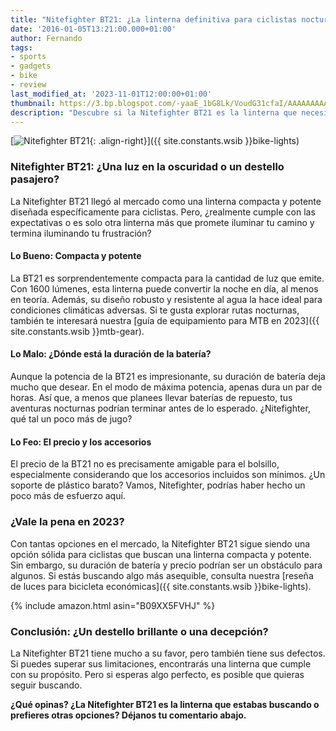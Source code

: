 ```yaml
---
title: "Nitefighter BT21: ¿La linterna definitiva para ciclistas nocturnos?"
date: '2016-01-05T13:21:00.000+01:00'
author: Fernando
tags:
- sports
- gadgets
- bike
- review
last_modified_at: '2023-11-01T12:00:00+01:00'
thumbnail: https://3.bp.blogspot.com/-yaaE_1bG8Lk/VoudG31cfaI/AAAAAAAAAtE/ROrnVi3EP0g/s72-c/Nitefighter%2BBT21%2Binitial%2Bimpressions%2B%25286%2529.jpg
description: "Descubre si la Nitefighter BT21 es la linterna que necesitas para tus aventuras nocturnas en bicicleta. ¿Vale la pena o es solo otra promesa vacía?"
---
```


[![Nitefighter BT21](https://3.bp.blogspot.com/-yaaE_1bG8Lk/VoudG31cfaI/AAAAAAAAAtE/ROrnVi3EP0g/s1600/Nitefighter%2BBT21%2Binitial%2Bimpressions%2B%25286%2529.jpg){: .align-right}]({{ site.constants.wsib }}bike-lights)

### Nitefighter BT21: ¿Una luz en la oscuridad o un destello pasajero?

La Nitefighter BT21 llegó al mercado como una linterna compacta y potente diseñada específicamente para ciclistas. Pero, ¿realmente cumple con las expectativas o es solo otra linterna más que promete iluminar tu camino y termina iluminando tu frustración?

#### Lo Bueno: Compacta y potente

La BT21 es sorprendentemente compacta para la cantidad de luz que emite. Con 1600 lúmenes, esta linterna puede convertir la noche en día, al menos en teoría. Además, su diseño robusto y resistente al agua la hace ideal para condiciones climáticas adversas. Si te gusta explorar rutas nocturnas, también te interesará nuestra [guía de equipamiento para MTB en 2023]({{ site.constants.wsib }}mtb-gear).

#### Lo Malo: ¿Dónde está la duración de la batería?

Aunque la potencia de la BT21 es impresionante, su duración de batería deja mucho que desear. En el modo de máxima potencia, apenas dura un par de horas. Así que, a menos que planees llevar baterías de repuesto, tus aventuras nocturnas podrían terminar antes de lo esperado. ¿Nitefighter, qué tal un poco más de jugo?

#### Lo Feo: El precio y los accesorios

El precio de la BT21 no es precisamente amigable para el bolsillo, especialmente considerando que los accesorios incluidos son mínimos. ¿Un soporte de plástico barato? Vamos, Nitefighter, podrías haber hecho un poco más de esfuerzo aquí.

### ¿Vale la pena en 2023?

Con tantas opciones en el mercado, la Nitefighter BT21 sigue siendo una opción sólida para ciclistas que buscan una linterna compacta y potente. Sin embargo, su duración de batería y precio podrían ser un obstáculo para algunos. Si estás buscando algo más asequible, consulta nuestra [reseña de luces para bicicleta económicas]({{ site.constants.wsib }}bike-lights).

{% include amazon.html asin="B09XX5FVHJ" %}

### Conclusión: ¿Un destello brillante o una decepción?

La Nitefighter BT21 tiene mucho a su favor, pero también tiene sus defectos. Si puedes superar sus limitaciones, encontrarás una linterna que cumple con su propósito. Pero si esperas algo perfecto, es posible que quieras seguir buscando.

**¿Qué opinas? ¿La Nitefighter BT21 es la linterna que estabas buscando o prefieres otras opciones? Déjanos tu comentario abajo.**
